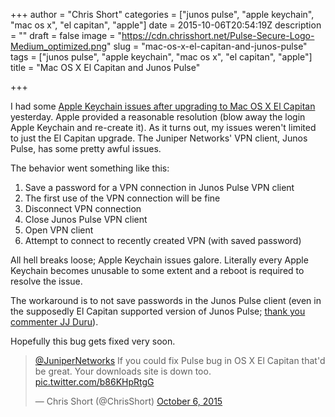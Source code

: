 +++
author = "Chris Short"
categories = ["junos pulse", "apple keychain", "mac os x", "el capitan", "apple"]
date = 2015-10-06T20:54:19Z
description = ""
draft = false
image = "https://cdn.chrisshort.net/Pulse-Secure-Logo-Medium_optimized.png"
slug = "mac-os-x-el-capitan-and-junos-pulse"
tags = ["junos pulse", "apple keychain", "mac os x", "el capitan", "apple"]
title = "Mac OS X El Capitan and Junos Pulse"

+++

I had some [Apple Keychain issues after upgrading to Mac OS X El Capitan](/mac-os-x-el-capitan-keychain-issues/) yesterday. Apple provided a reasonable resolution (blow away the login Apple Keychain and re-create it). As it turns out, my issues weren't limited to just the El Capitan upgrade. The Juniper Networks' VPN client, Junos Pulse, has some pretty awful issues.

<script async src="//pagead2.googlesyndication.com/pagead/js/adsbygoogle.js"></script>
<!-- chrisshort.net Responsive -->
<ins class="adsbygoogle"
     style="display:block"
     data-ad-client="ca-pub-8972983586873269"
     data-ad-slot="1297095894"
     data-ad-format="auto"></ins>
<script>
   (adsbygoogle = window.adsbygoogle || []).push({});
</script>

The behavior went something like this:
1. Save a password for a VPN connection in Junos Pulse VPN client
2. The first use of the VPN connection will be fine
3. Disconnect VPN connection
4. Close Junos Pulse VPN client
5. Open VPN client
6. Attempt to connect to recently created VPN (with saved password)

All hell breaks loose; Apple Keychain issues galore. Literally every Apple Keychain becomes unusable to some extent and a reboot is required to resolve the issue.

The workaround is to not save passwords in the Junos Pulse client (even in the supposedly El Capitan supported version of Junos Pulse; [thank you commenter JJ Duru](/mac-os-x-el-capitan-keychain-issues/#comment-2292351153)).

Hopefully this bug gets fixed very soon.

<blockquote class="twitter-tweet" lang="en"><p lang="en" dir="ltr"><a href="https://twitter.com/JuniperNetworks">@JuniperNetworks</a> If you could fix Pulse bug in OS X El Capitan that&#39;d be great. Your downloads site is down too. <a href="http://t.co/b86KHpRtgG">pic.twitter.com/b86KHpRtgG</a></p>&mdash; Chris Short (@ChrisShort) <a href="https://twitter.com/ChrisShort/status/651417366992146437">October 6, 2015</a></blockquote>
<script async src="//platform.twitter.com/widgets.js" charset="utf-8"></script>